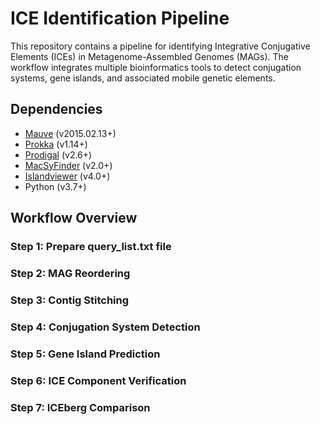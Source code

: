 # ICE Identification Pipeline

This repository contains a pipeline for identifying Integrative Conjugative Elements (ICEs) in Metagenome-Assembled Genomes (MAGs). The workflow integrates multiple bioinformatics tools to detect conjugation systems, gene islands, and associated mobile genetic elements.

## Dependencies
- [Mauve](http://darlinglab.org/mauve/mauve.html) (v2015.02.13+)
- [Prokka](https://github.com/tseemann/prokka) (v1.14+)
- [Prodigal](https://github.com/hyattpd/Prodigal) (v2.6+)
- [MacSyFinder](https://github.com/gem-pasteur/macsyfinder) (v2.0+)
- [Islandviewer](https://www.pathogenomics.sfu.ca/islandviewer/) (v4.0+)
- Python (v3.7+)

## Workflow Overview

### Step 1: Prepare query_list.txt file
### Step 2: MAG Reordering
### Step 3: Contig Stitching
### Step 4: Conjugation System Detection
### Step 5: Gene Island Prediction
### Step 6: ICE Component Verification
### Step 7: ICEberg Comparison

